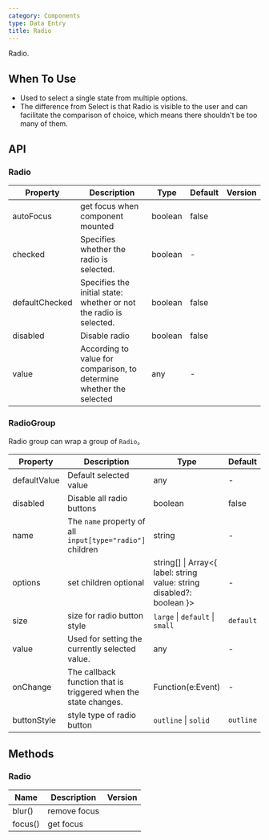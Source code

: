 ```yaml
---
category: Components
type: Data Entry
title: Radio
---
```


Radio.

## When To Use

- Used to select a single state from multiple options.
- The difference from Select is that Radio is visible to the user and can facilitate the comparison of choice, which means there shouldn't be too many of them.

## API

### Radio

| Property | Description | Type | Default | Version |
| --- | --- | --- | --- | --- |
| autoFocus | get focus when component mounted | boolean | false |  |
| checked | Specifies whether the radio is selected. | boolean | - |  |
| defaultChecked | Specifies the initial state: whether or not the radio is selected. | boolean | false |  |
| disabled | Disable radio | boolean | false |  |
| value | According to value for comparison, to determine whether the selected | any | - |  |

### RadioGroup

Radio group can wrap a group of `Radio`。

| Property | Description | Type | Default | Version |
| --- | --- | --- | --- | --- |
| defaultValue | Default selected value | any | - |  |
| disabled | Disable all radio buttons | boolean | false |  |
| name | The `name` property of all `input[type="radio"]` children | string | - |  |
| options | set children optional | string\[] \| Array&lt;{ label: string value: string disabled?: boolean }> | - |  |
| size | size for radio button style | `large` \| `default` \| `small` | `default` |  |
| value | Used for setting the currently selected value. | any | - |  |
| onChange | The callback function that is triggered when the state changes. | Function(e:Event) | - |  |
| buttonStyle | style type of radio button | `outline` \| `solid` | `outline` | 3.7.0 |

## Methods

### Radio

| Name    | Description  | Version |
| ------- | ------------ | ------- |
| blur()  | remove focus |         |
| focus() | get focus    |         |
 